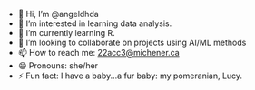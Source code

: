 - 👋 Hi, I’m @angeldhda 
- 👀 I’m interested in learning data analysis.
- 🌱 I’m currently learning R.
- 💞️ I’m looking to collaborate on projects using AI/ML methods
- 📫 How to reach me: 22acc3@michener.ca
- 😄 Pronouns: she/her
- ⚡ Fun fact: I have a baby...a fur baby: my pomeranian, Lucy.

<!---
angeldhda/angeldhda is a ✨ special ✨ repository because its `README.md` (this file) appears on your GitHub profile.
You can click the Preview link to take a look at your changes.
--->
